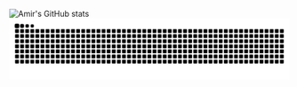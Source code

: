 ![Amir's GitHub stats](https://github-readme-stats.vercel.app/api?username=amirsaeedahmadi&show_icons=true&theme=radical)
![GitHub Contribution Snake](https://raw.githubusercontent.com/amirsaeedahmadi/amirsaeedahmadi/output/github-contribution-grid-snake-dark.svg)
